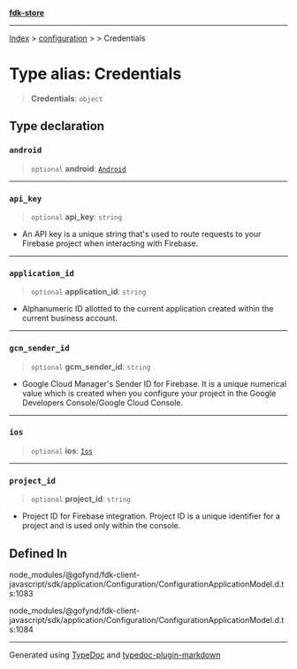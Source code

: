 [**fdk-store**](../../../README.md)
***

[Index](../../../API.md) > [configuration](../../README.md) > [<internal>](../README.md) > Credentials

# Type alias: Credentials

> **Credentials**: `object`

## Type declaration

### `android`

> `optional` **android**: [`Android`](type-alias.Android.md)

***

### `api_key`

> `optional` **api\_key**: `string`

- An API key is a unique string that's used to
route requests to your Firebase project when interacting with Firebase.

***

### `application_id`

> `optional` **application\_id**: `string`

- Alphanumeric ID allotted to the current
application created within the current business account.

***

### `gcm_sender_id`

> `optional` **gcm\_sender\_id**: `string`

- Google Cloud Manager's Sender ID for
Firebase. It is a unique numerical value which is created when you
configure your project in the Google Developers Console/Google Cloud Console.

***

### `ios`

> `optional` **ios**: [`Ios`](type-alias.Ios.md)

***

### `project_id`

> `optional` **project\_id**: `string`

- Project ID for Firebase integration.
Project ID is a unique identifier for a project and is used only within the console.

## Defined In

node\_modules/@gofynd/fdk-client-javascript/sdk/application/Configuration/ConfigurationApplicationModel.d.ts:1083

node\_modules/@gofynd/fdk-client-javascript/sdk/application/Configuration/ConfigurationApplicationModel.d.ts:1084

***
Generated using [TypeDoc](https://typedoc.org/) and [typedoc-plugin-markdown](https://www.npmjs.com/package/typedoc-plugin-markdown)
